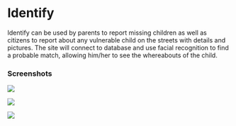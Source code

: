 # Identify
Identify can be used by parents to report missing children as well as citizens to report about any vulnerable child on the streets with details and pictures. The site will connect to database and use facial recognition to find a probable match, allowing him/her to see the whereabouts of the child.

### Screenshots
![](https://github.com/Md-Mudassir/Identify-Lets-Reunite-V2/blob/master/Snaps/iden1.PNG)

![](https://github.com/Md-Mudassir/Identify-Lets-Reunite-V2/blob/master/Snaps/iden2.PNG)

![](https://github.com/Md-Mudassir/Identify-Lets-Reunite-V2/blob/master/Snaps/iden3.PNG)
